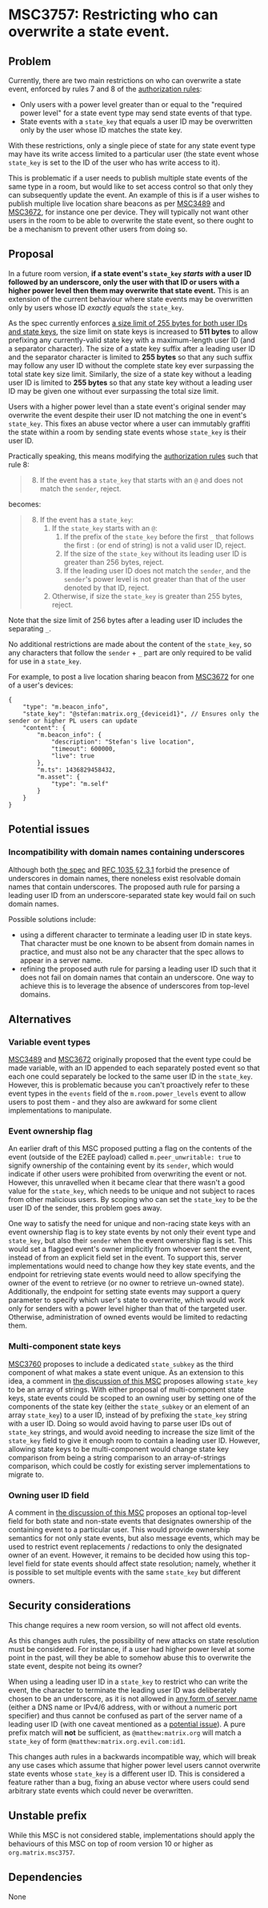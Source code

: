 # MSC3757: Restricting who can overwrite a state event.

## Problem

Currently, there are two main restrictions on who can overwrite a state event, enforced by rules
7 and 8 of the [authorization rules](https://spec.matrix.org/latest/rooms/v11/#authorization-rules):

 * Only users with a power level greater than or equal to the "required power level" for a state
   event type may send state events of that type.
 * State events with a `state_key` that equals a user ID may be overwritten only by the user whose
   ID matches the state key.

With these restrictions, only a single piece of state for any state event type may have its write
access limited to a particular user (the state event whose `state_key` is set to the ID of the user
who has write access to it).

This is problematic if a user needs to publish multiple state
events of the same type in a room, but would like to set access control so
that only they can subsequently update the event. An example of this is if a
user wishes to publish multiple live location share beacons as per
[MSC3489](https://github.com/matrix-org/matrix-spec-proposals/pull/3489) and
[MSC3672](https://github.com/matrix-org/matrix-spec-proposals/pull/3672),
for instance one per device.
They will typically not want other users in the room to be able to overwrite the state event,
so there ought to be a mechanism to prevent other users from doing so.

## Proposal

In a future room version,
**if a state event's `state_key` *starts with* a user ID followed by an underscore, only the user
with that ID or users with a higher power level then them may overwrite that state event.**
This is an extension of the current behaviour where state events may be overwritten only by users
whose ID *exactly equals* the `state_key`.

As the spec currently enforces [a size limit of 255 bytes for both user IDs and state keys](
https://spec.matrix.org/unstable/client-server-api/#size-limits),
the size limit on state keys is increased to **511 bytes** to allow prefixing any currently-valid
state key with a maximum-length user ID (and a separator character).
The size of a state key suffix after a leading user ID and the separator character is limited to
**255 bytes** so that any such suffix may follow any user ID without the complete state key
ever surpassing the total state key size limit.
Similarly, the size of a state key without a leading user ID is limited to **255 bytes** so that any
state key without a leading user ID may be given one without ever surpassing the total size limit.

Users with a higher power level than a state event's original sender may overwrite the event
despite their user ID not matching the one in event's `state_key`. This fixes an abuse
vector where a user can immutably graffiti the state within a room
by sending state events whose `state_key` is their user ID.

Practically speaking, this means modifying the
[authorization rules](https://spec.matrix.org/v1.2/rooms/v9/#authorization-rules) such that rule 8:

> 8. If the event has a `state_key` that starts with an `@` and does not match the `sender`, reject.

becomes:

> 8. If the event has a `state_key`:
>    1. If the `state_key` starts with an `@`:
>       1. If the prefix of the `state_key` before the first `_` that follows the first `:` (or end
>          of string) is not a valid user ID, reject.
>       1. If the size of the `state_key` without its leading user ID is greater than 256 bytes, reject.
>       1. If the leading user ID does not match the `sender`, and the `sender`'s power level is not
>          greater than that of the user denoted by that ID, reject.
>    1. Otherwise, if size the `state_key` is greater than 255 bytes, reject.

Note that the size limit of 256 bytes after a leading user ID includes the separating `_`.

No additional restrictions are made about the content of the `state_key`, so any characters that
follow the `sender` + `_` part are only required to be valid for use in a `state_key`.

For example, to post a live location sharing beacon from
[MSC3672](https://github.com/matrix-org/matrix-spec-proposals/pull/3672)
for one of a user's devices:

```json=
{
    "type": "m.beacon_info",
    "state_key": "@stefan:matrix.org_{deviceid1}", // Ensures only the sender or higher PL users can update
    "content": {
        "m.beacon_info": {
            "description": "Stefan's live location",
            "timeout": 600000,
            "live": true
        },
        "m.ts": 1436829458432,
        "m.asset": {
            "type": "m.self"
        }
    }
}
```

## Potential issues

### Incompatibility with domain names containing underscores

Although both [the spec](https://spec.matrix.org/unstable/appendices/#server-name)
and [RFC 1035 §2.3.1](https://www.rfc-editor.org/rfc/rfc1035#section-2.3.1)
forbid the presence of underscores in domain names,
there noneless exist resolvable domain names that contain underscores.
The proposed auth rule for parsing a leading user ID from an underscore-separated state key would
fail on such domain names.

Possible solutions include:
- using a different character to terminate a leading user ID in state keys. That character must be
  one known to be absent from domain names in practice, and must also not be any character that
  the spec allows to appear in a server name.
- refining the proposed auth rule for parsing a leading user ID such that it does not fail on domain
  names that contain an underscore. One way to achieve this is to leverage the absence of
  underscores from top-level domains.

## Alternatives

### Variable event types

[MSC3489](https://github.com/matrix-org/matrix-spec-proposals/pull/3489)
and [MSC3672](https://github.com/matrix-org/matrix-spec-proposals/pull/3672)
originally proposed that the event type could be made variable,
with an ID appended to each separately posted event so that each one could
separately be locked to the same user ID in the `state_key`.  However, this is
problematic because you can't proactively refer to these event types in the
`events` field of the `m.room.power_levels` event to allow users to post
them - and they also are awkward for some client implementations to
manipulate.

### Event ownership flag

An earlier draft of this MSC proposed putting a flag on the contents of the
event (outside of the E2EE payload) called `m.peer_unwritable: true` to
signify ownership of the containing event by its `sender`, which would indicate
if other users were prohibited from overwriting the event or not.  However, this
unravelled when it became clear that there wasn't a good value for the `state_key`,
which needs to be unique and not subject to races from other malicious users.
By scoping who can set the `state_key` to be the user ID of the sender, this problem
goes away.

One way to satisfy the need for unique and non-racing state keys with an event ownership flag
is to key state events by not only their event type and `state_key`, but also their `sender`
when the event ownership flag is set.
This would set a flagged event's owner implicitly from whoever sent the event,
instead of from an explicit field set in the event.
To support this, server implementations would need to change how they key state events, and
the endpoint for retrieving state events would need to allow specifying the owner of the event to
retrieve (or no owner to retrieve un-owned state).
Additionally, the endpoint for setting state events may support a query parameter to specify
which user's state to overwrite, which would work only for senders with a power level higher than
that of the targeted user.
Otherwise, administration of owned events would be limited to redacting them.


### Multi-component state keys

[MSC3760](https://github.com/matrix-org/matrix-spec-proposals/pull/3760)
proposes to include a dedicated `state_subkey` as the third component of what
makes a state event unique.
As an extension to this idea, a comment in [the discussion of this MSC](
https://github.com/matrix-org/matrix-spec-proposals/pull/3757#issuecomment-2099010555)
proposes allowing `state_key` to be an array of strings.
With either proposal of multi-component state keys, state events could be scoped to an owning user
by setting one of the components of the state key (either the `state_subkey` or an element of an
array `state_key`) to a user ID, instead of by prefixing the `state_key` string with a user ID.
Doing so would avoid having to parse user IDs out of `state_key` strings,
and would avoid needing to increase the size limit of the `state_key` field to give it enough room
to contain a leading user ID.
However, allowing state keys to be multi-component would change state key comparison from being a
string comparison to an array-of-strings comparison, which could be costly for existing server
implementations to migrate to.

### Owning user ID field

A comment in [the discussion of this MSC](
https://github.com/matrix-org/matrix-spec-proposals/pull/3757#discussion_r1103877363)
proposes an optional top-level field for both state and non-state events that designates ownership
of the containing event to a particular user.
This would provide ownership semantics for not only state events, but also message events, which may
be used to restrict event replacements / redactions to only the designated owner of an event.
However, it remains to be decided how using this top-level field for state events should affect
state resolution; namely, whether it is possible to set multiple events with the same `state_key`
but different owners.

## Security considerations

This change requires a new room version, so will not affect old events.

As this changes auth rules, the possibility of new attacks on state resolution must be considered.
For instance, if a user had higher power level at some point in the past, will they be able to
somehow abuse this to overwrite the state event, despite not being its owner?

When using a leading user ID in a `state_key` to restrict who can write the event, the character to
terminate the leading user ID was deliberately chosen to be an underscore, as it is not
allowed in [any form of server name](https://spec.matrix.org/v1.11/appendices/#server-name)
(either a DNS name or IPv4/6 address, with or without a numeric port specifier) and thus cannot be
confused as part of the server name of a leading user ID (with one caveat mentioned as a
[potential issue](#incompatibility-with-domain-names-containing-underscores)).
A pure prefix match will **not** be sufficient,
as `@matthew:matrix.org` will match a `state_key` of form `@matthew:matrix.org.evil.com:id1`.

This changes auth rules in a backwards incompatible way, which will break any
use cases which assume that higher power level users cannot overwrite state events whose
`state_key` is a different user ID.  This is considered a feature rather than a bug,
fixing an abuse vector where users could send arbitrary state events
which could never be overwritten.

## Unstable prefix

While this MSC is not considered stable, implementations should apply the behaviours of this MSC on
top of room version 10 or higher as `org.matrix.msc3757`.

## Dependencies

None
